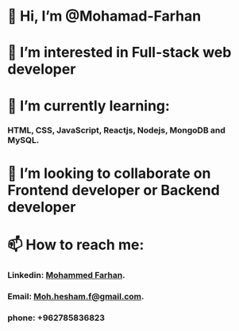 # 👋 Hi, I’m @Mohamad-Farhan
# 👀 I’m interested in Full-stack web developer
# 🌱 I’m currently learning:
### HTML, CSS, JavaScript, Reactjs, Nodejs, MongoDB and MySQL. 
# 💞️ I’m looking to collaborate on Frontend developer or Backend developer
# 📫 How to reach me:
### Linkedin: [Mohammed Farhan](https://www.linkedin.com/in/mohammedfarhan-3b2522202/).
### Email: Moh.hesham.f@gmail.com.
### phone: +962785836823

<!---
Mohamad-Farhan/Mohamad-Farhan is a ✨ special ✨ repository because its `README.md` (this file) appears on your GitHub profile.
You can click the Preview link to take a look at your changes.
--->
